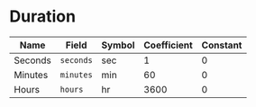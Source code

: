 # Duration

| Name    | Field     | Symbol | Coefficient | Constant |
| ------- | --------- | ------ | ----------- | -------- |
| Seconds | `seconds` | sec    | 1           | 0        |
| Minutes | `minutes` | min    | 60          | 0        |
| Hours   | `hours`   | hr     | 3600        | 0        |
